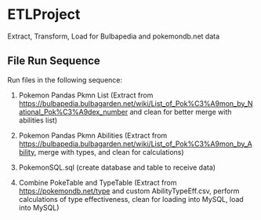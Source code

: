 # ETLProject
Extract, Transform, Load for Bulbapedia and pokemondb.net data

## File Run Sequence
Run files in the following sequence:
1. Pokemon Pandas Pkmn List (Extract from https://bulbapedia.bulbagarden.net/wiki/List_of_Pok%C3%A9mon_by_National_Pok%C3%A9dex_number and clean for better merge with abilities list)

2. Pokemon Pandas Pkmn Abilities (Extract from https://bulbapedia.bulbagarden.net/wiki/List_of_Pok%C3%A9mon_by_Ability, merge with types, and clean for calculations)

3. PokemonSQL.sql (create database and table to receive data)

4. Combine PokeTable and TypeTable (Extract from https://pokemondb.net/type and custom AbilityTypeEff.csv, perform calculations of type effectiveness, clean for loading into MySQL, load into MySQL)

